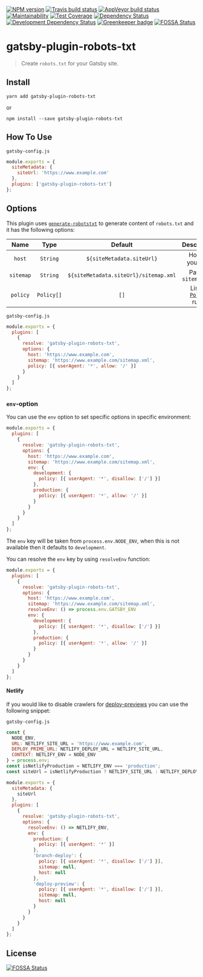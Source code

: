 [![NPM version](https://img.shields.io/npm/v/gatsby-plugin-robots-txt.svg)](https://www.npmjs.org/package/gatsby-plugin-robots-txt)
[![Travis build status](https://travis-ci.org/mdreizin/gatsby-plugin-robots-txt.svg?branch=master)](https://travis-ci.org/mdreizin/gatsby-plugin-robots-txt)
[![AppVeyor build status](https://ci.appveyor.com/api/projects/status/ow75w9pjm7kf3wps/branch/master?svg=true)](https://ci.appveyor.com/project/mdreizin/gatsby-plugin-robots-txt/branch/master)
[![Maintainability](https://api.codeclimate.com/v1/badges/03b12a836565bd04674c/maintainability)](https://codeclimate.com/github/mdreizin/gatsby-plugin-robots-txt/maintainability)
[![Test Coverage](https://api.codeclimate.com/v1/badges/03b12a836565bd04674c/test_coverage)](https://codeclimate.com/github/mdreizin/gatsby-plugin-robots-txt/test_coverage)
[![Dependency Status](https://img.shields.io/david/mdreizin/gatsby-plugin-robots-txt.svg)](https://david-dm.org/mdreizin/gatsby-plugin-robots-txt)
[![Development Dependency Status](https://img.shields.io/david/dev/mdreizin/gatsby-plugin-robots-txt.svg)](https://david-dm.org/mdreizin/gatsby-plugin-robots-txt#info=devDependencies)
[![Greenkeeper badge](https://badges.greenkeeper.io/mdreizin/gatsby-plugin-robots-txt.svg)](https://greenkeeper.io/)
[![FOSSA Status](https://app.fossa.io/api/projects/git%2Bgithub.com%2Fmdreizin%2Fgatsby-plugin-robots-txt.svg?type=shield)](https://app.fossa.io/projects/git%2Bgithub.com%2Fmdreizin%2Fgatsby-plugin-robots-txt?ref=badge_shield)

# gatsby-plugin-robots-txt

> Create `robots.txt` for your Gatsby site.

## Install

`yarn add gatsby-plugin-robots-txt`

or

`npm install --save gatsby-plugin-robots-txt`

## How To Use

`gatsby-config.js`

```js
module.exports = {
  siteMetadata: {
    siteUrl: 'https://www.example.com'
  },
  plugins: ['gatsby-plugin-robots-txt']
};
```

## Options

This plugin uses [`generate-robotstxt`](https://github.com/itgalaxy/generate-robotstxt#usage) to generate content of `robots.txt` and it has the following options:

|   Name    |    Type    |                Default                |      Description       |
| :-------: | :--------: | :-----------------------------------: | :--------------------: |
|  `host`   |  `String`  |       `${siteMetadata.siteUrl}`       |   Host of your site    |
| `sitemap` |  `String`  | `${siteMetadata.siteUrl}/sitemap.xml` | Path to `sitemap.xml`  |
| `policy`  | `Policy[]` |                 `[]`                  | List of [`Policy`](https://github.com/itgalaxy/generate-robotstxt#usage) rules |

`gatsby-config.js`

```js
module.exports = {
  plugins: [
    {
      resolve: 'gatsby-plugin-robots-txt',
      options: {
        host: 'https://www.example.com',
        sitemap: 'https://www.example.com/sitemap.xml',
        policy: [{ userAgent: '*', allow: '/' }]
      }
    }
  ]
};
```

### `env`-option

You can use the `env` option to set specific options in specific environment:

```js
module.exports = {
  plugins: [
    {
      resolve: 'gatsby-plugin-robots-txt',
      options: {
        host: 'https://www.example.com',
        sitemap: 'https://www.example.com/sitemap.xml',
        env: {
          development: {
            policy: [{ userAgent: '*', disallow: ['/'] }]
          },
          production: {
            policy: [{ userAgent: '*', allow: '/' }]
          }
        }
      }
    }
  ]
};
```

The `env` key will be taken from `process.env.NODE_ENV`, when this is not available then it defaults to `development`.

You can resolve the `env` key by using `resolveEnv` function:

```js
module.exports = {
  plugins: [
    {
      resolve: 'gatsby-plugin-robots-txt',
      options: {
        host: 'https://www.example.com',
        sitemap: 'https://www.example.com/sitemap.xml',
        resolveEnv: () => process.env.GATSBY_ENV
        env: {
          development: {
            policy: [{ userAgent: '*', disallow: ['/'] }]
          },
          production: {
            policy: [{ userAgent: '*', allow: '/' }]
          }
        }
      }
    }
  ]
};
```

#### Netlify

If you would like to disable crawlers for [deploy-previews](https://www.netlify.com/blog/2016/07/20/introducing-deploy-previews-in-netlify/) you can use the following snippet:

`gatsby-config.js`

```js
const {
  NODE_ENV,
  URL: NETLIFY_SITE_URL = 'https://www.example.com',
  DEPLOY_PRIME_URL: NETLIFY_DEPLOY_URL = NETLIFY_SITE_URL,
  CONTEXT: NETLIFY_ENV = NODE_ENV
} = process.env;
const isNetlifyProduction = NETLIFY_ENV === 'production';
const siteUrl = isNetlifyProduction ? NETLIFY_SITE_URL : NETLIFY_DEPLOY_URL;

module.exports = {
  siteMetadata: {
    siteUrl
  },
  plugins: [
    {
      resolve: 'gatsby-plugin-robots-txt',
      options: {
        resolveEnv: () => NETLIFY_ENV,
        env: {
          production: {
            policy: [{ userAgent: '*' }]
          },
          'branch-deploy': {
            policy: [{ userAgent: '*', disallow: ['/'] }],
            sitemap: null,
            host: null
          },
          'deploy-preview': {
            policy: [{ userAgent: '*', disallow: ['/'] }],
            sitemap: null,
            host: null
          }
        }
      }
    }
  ]
};
```

## License

[![FOSSA Status](https://app.fossa.io/api/projects/git%2Bgithub.com%2Fmdreizin%2Fgatsby-plugin-robots-txt.svg?type=large)](https://app.fossa.io/projects/git%2Bgithub.com%2Fmdreizin%2Fgatsby-plugin-robots-txt?ref=badge_large)
